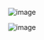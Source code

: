 ![image](https://github.com/user-attachments/assets/b80ad06c-01c2-4965-ac0f-3267960d41fc)

![image](https://github.com/user-attachments/assets/48a66d43-4f2f-4a2b-8595-fe5cf6467c89)
